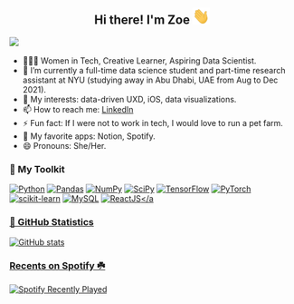<h2 align="center">Hi there! I'm Zoe <img src="https://raw.githubusercontent.com/ABSphreak/ABSphreak/master/gifs/Hi.gif" width="30px"></h2>

<!-- https://github.com/antonkomarev/github-profile-views-counter -->
![](https://komarev.com/ghpvc/?username=zoexiao0516)

- 🙋🏻‍♀️ Women in Tech, Creative Learner, Aspiring Data Scientist.
- 🔭 I’m currently a full-time data science student and part-time research assistant at NYU (studying away in Abu Dhabi, UAE from Aug to Dec 2021).
- 🌱 My interests: data-driven UXD, iOS, data visualizations.
- 📫 How to reach me: [LinkedIn](https://www.linkedin.com/in/zoe-yajie-xiao-078552186/)
- ⚡ Fun fact: If I were not to work in tech, I would love to run a pet farm.
- 💛 My favorite apps: Notion, Spotify.
- 😄 Pronouns: She/Her.

### 🧰 My Toolkit
<p align="left"> 

<a href="https://www.python.org" target="_blank"><img alt="Python" src="https://img.shields.io/badge/Python-FFD43B?style=for-the-badge&logo=python&logoColor=#3776AB"/></a>
<a href="https://pandas.pydata.org/" target="_blank"><img alt="Pandas" src="https://img.shields.io/badge/pandas-150458?style=for-the-badge&logo=pandas&logoColor=white"/></a>
<a href="https://numpy.org/" target="_blank"><img alt="NumPy" src="https://img.shields.io/badge/numpy-013243?style=for-the-badge&logo=numpy&logoColor=white"/></a>
<a href="https://www.scipy.org/" target="_blank"> <img alt="SciPy" src="https://img.shields.io/badge/scipy-8CAAE6?style=for-the-badge&logo=scipy&logoColor=white"/></a>
<a href="https://www.tensorflow.org" target="_blank"><img alt="TensorFlow" src="https://img.shields.io/badge/TensorFlow-FF6F00?style=for-the-badge&logo=TensorFlow&logoColor=white"/></a>
<a href="https://pytorch.org/" target="_blank"><img alt="PyTorch" src="https://img.shields.io/badge/PyTorch-EE4C2C?style=for-the-badge&logo=PyTorch&logoColor=white"/></a>
<a href="https://scikit-learn.org/" target="_blank"> <img alt="scikit-learn" src="https://img.shields.io/badge/scikit--learn-F7931E?style=for-the-badge&logo=scikit-learn&logoColor=white"/></a>
<a href="https://www.mysql.com/" target="_blank"><img alt="MySQL" src="https://img.shields.io/badge/MySQL-4479A1?style=for-the-badge&logo=mysql&logoColor=white"/></a>
<a href="https://reactjs.org/" target="_blank"><img alt="ReactJS" src="https://img.shields.io/badge/-ReactJs-61DAFB?logo=react&logoColor=white&style=for-the-badge"/></a
  
  
  <!-- Flask -->
  
  
  <!-- Javascript -->

  
  <!-- HTML -->
 
  
  <!-- CSS -->
  
  
  <!-- React -->
  

 </p>


### 📖 GitHub Statistics
<!-- github stats: https://github.com/anuraghazra/github-readme-stats/blame/master/themes/README.md -->
![GitHub stats](https://github-readme-stats.vercel.app/api?username=zoexiao0516&show_icons=true&theme=onedark)

### Recents on Spotify ☘️
![Spotify Recently Played](https://spotify-recently-played-readme.vercel.app/api?user=ggywkd9nt6vegkmhz329pblss)

<!--
**zoexiao0516/zoexiao0516** is a ✨ _special_ ✨ repository because its `README.md` (this file) appears on your GitHub profile.

Here are some ideas to get you started:

- 🔭 I’m currently working on ...
- 🌱 I’m currently learning ...
- 👯 I’m looking to collaborate on ...
- 🤔 I’m looking for help with ...
- 💬 Ask me about ...
- 📫 How to reach me: ...
- 😄 Pronouns: ...
- ⚡ Fun fact: ...
-->
